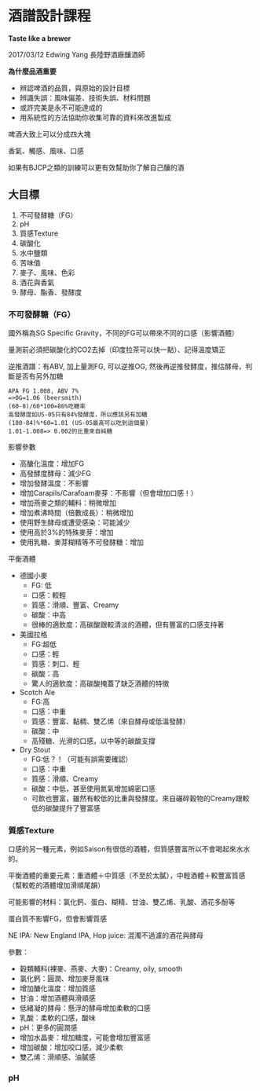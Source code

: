 # 酒譜設計課程
**Taste like a brewer**

2017/03/12 
Edwing Yang 長陸野酒廠釀酒師

**為什麼品酒重要**

* 辨認啤酒的品質，與原始的設計目標
* 辨識失誤：風味偏差、技術失誤、材料問題
* 或許完美是永不可能達成的
* 用系統性的方法協助你收集可靠的資料來改進製成

啤酒大致上可以分成四大塊

香氣、觸感、風味、口感

如果有BJCP之類的訓練可以更有效幫助你了解自己釀的酒


## 大目標

1. 不可發酵糖（FG）
2. pH
3. 質感Texture
4. 碳酸化
5. 水中鹽類
6. 苦味值
7. 麥子、風味、色彩
8. 酒花與香氣
9. 酵母、酯香、發酵度

### 不可發酵糖（FG）

國外稱為SG Specific Gravity，不同的FG可以帶來不同的口感（影響酒體）

量測前必須把碳酸化的CO2去掉（印度拉茶可以快一點）、記得溫度矯正

逆推酒譜：有ABV, 加上量測FG, 可以逆推OG, 然後再逆推發酵度，推估酵母，判斷是否有另外加糖

```
APA FG 1.008, ABV 7%
=>OG=1.06 (beersmith)
(60-8)/60*100=86%吃糖率
高發酵度如US-05只有84%發酵度，所以應該另有加糖
(100-84)%*60=1.01 (US-05最高可以吃到這個量)
1.01-1.008=> 0.002的比重來自純糖
```

影響參數

* 高醣化溫度：增加FG
* 高發酵度酵母：減少FG
* 增加發酵溫度：不影響
* 增加Carapils/Carafoam麥芽：不影響（但會增加口感！）
* 增加燕麥之類的輔料：稍微增加
* 增加煮沸時間（倍數成長）：稍微增加
* 使用野生酵母或遭受感染：可能減少
* 使用高於3%的特殊麥芽：增加
* 使用乳糖、麥芽糊精等不可發酵糖：增加

平衡酒體

* 德國小麥
  * FG: 低
  * 口感：較輕
  * 質感：滑順、豐富、Creamy
  * 碳酸：中高
  * 很棒的適飲度：高碳酸跟較清淡的酒體，但有豐富的口感支持著
* 美國拉格
  * FG:超低
  * 口感：輕	
  * 質感：刺口、輕
  * 碳酸：高
  * 驚人的適飲度：高碳酸掩蓋了缺乏酒體的特徵
* Scotch Ale
  * FG:高
  * 口感：中重
  * 質感：豐富、黏稠、雙乙烯（來自酵母或低溫發酵）
  * 碳酸：中
  * 高殘糖、光滑的口感，以中等的碳酸支撐
* Dry Stout
  * FG:低？！（可能有誤需要確認）
  * 口感：中重
  * 質感：滑順、Creamy
  * 碳酸：中低，甚至使用氮氣增加綿密口感
  * 可飲也豐富，雖然有較低的比重與發酵度。來自碾碎穀物的Creamy跟較低的碳酸提升了豐富感
  
### 質感Texture

口感的另一種元素，例如Saison有很低的酒體，但質感豐富所以不會喝起來水水的。

平衡酒體的重要元素：重酒體＋中質感（不至於太膩），中輕酒體＋較豐富質感（幫較乾的酒體增加滑順尾韻）

可能影響的材料：氯化鈣、蛋白、糊精、甘油、雙乙烯、乳酸、酒花多酚等

蛋白質不影響FG，但會影響質感

NE IPA: New England IPA, Hop juice: 混濁不過濾的酒花與酵母

參數：

* 穀類輔料(裸麥、燕麥、大麥)：Creamy, oily, smooth
* 氯化鈣：圓潤、增加麥芽風味
* 增加醣化溫度：增加質感
* 甘油：增加酒體與滑順感
* 低緒凝的酵母：懸浮的酵母增加柔軟的口感
* 乳酸：柔軟的口感，酸味
* pH：更多的圓潤感
* 增加水晶麥：增加糖度，可能會增加豐富感
* 增加碳酸：增加咬口感，減少柔軟
* 雙乙烯：滑順感、油膩感

### pH

